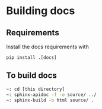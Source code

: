 # Building docs

## Requirements

Install the docs requirements with

`pip install .[docs]`

## To build docs

```bash
~: cd [this directory]
~: sphinx-apidoc -f -o source/ ../
~: sphinx-build -b html source/ .
```
